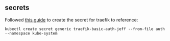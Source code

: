 ## secrets

Followed [this guide](https://docs.traefik.io/user-guide/kubernetes/#creating-the-secret) to create the secret for traefik to reference:

```
kubectl create secret generic traefik-basic-auth-jeff --from-file auth --namespace kube-system
```